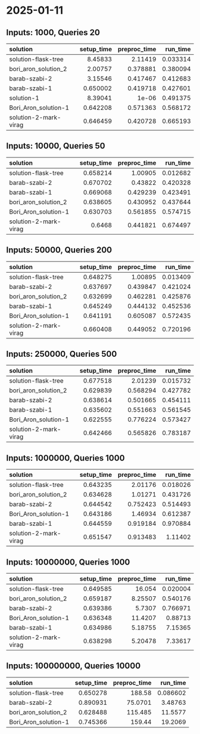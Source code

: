 # 2025-01-11

## Inputs: 1000, Queries 20

| solution              |   setup_time |   preproc_time |   run_time |
|:----------------------|-------------:|---------------:|-----------:|
| solution-flask-tree   |     8.45833  |       2.11419  |   0.033314 |
| bori_aron_solution_2  |     2.00757  |       0.378881 |   0.380094 |
| barab-szabi-2         |     3.15546  |       0.417467 |   0.412683 |
| barab-szabi-1         |     0.650002 |       0.419718 |   0.427601 |
| solution-1            |     8.39041  |       1e-06    |   0.491375 |
| Bori_Aron_solution-1  |     0.642208 |       0.571363 |   0.568172 |
| solution-2-mark-virag |     0.646459 |       0.420728 |   0.665193 |

## Inputs: 10000, Queries 50

| solution              |   setup_time |   preproc_time |   run_time |
|:----------------------|-------------:|---------------:|-----------:|
| solution-flask-tree   |     0.658214 |       1.00905  |   0.012682 |
| barab-szabi-2         |     0.670702 |       0.43822  |   0.420328 |
| barab-szabi-1         |     0.669068 |       0.429239 |   0.423491 |
| bori_aron_solution_2  |     0.638605 |       0.430952 |   0.437644 |
| Bori_Aron_solution-1  |     0.630703 |       0.561855 |   0.574715 |
| solution-2-mark-virag |     0.6468   |       0.441821 |   0.674497 |

## Inputs: 50000, Queries 200

| solution              |   setup_time |   preproc_time |   run_time |
|:----------------------|-------------:|---------------:|-----------:|
| solution-flask-tree   |     0.648275 |       1.00895  |   0.013409 |
| barab-szabi-2         |     0.637697 |       0.439847 |   0.421024 |
| bori_aron_solution_2  |     0.632699 |       0.462281 |   0.425876 |
| barab-szabi-1         |     0.645249 |       0.444132 |   0.452536 |
| Bori_Aron_solution-1  |     0.641191 |       0.605087 |   0.572435 |
| solution-2-mark-virag |     0.660408 |       0.449052 |   0.720196 |

## Inputs: 250000, Queries 500

| solution              |   setup_time |   preproc_time |   run_time |
|:----------------------|-------------:|---------------:|-----------:|
| solution-flask-tree   |     0.677518 |       2.01239  |   0.015732 |
| bori_aron_solution_2  |     0.629839 |       0.568294 |   0.427782 |
| barab-szabi-2         |     0.638614 |       0.501665 |   0.454111 |
| barab-szabi-1         |     0.635602 |       0.551663 |   0.561545 |
| Bori_Aron_solution-1  |     0.622555 |       0.776224 |   0.573427 |
| solution-2-mark-virag |     0.642466 |       0.565826 |   0.783187 |

## Inputs: 1000000, Queries 1000

| solution              |   setup_time |   preproc_time |   run_time |
|:----------------------|-------------:|---------------:|-----------:|
| solution-flask-tree   |     0.643235 |       2.01176  |   0.018026 |
| bori_aron_solution_2  |     0.634628 |       1.01271  |   0.431726 |
| barab-szabi-2         |     0.644542 |       0.752423 |   0.514493 |
| Bori_Aron_solution-1  |     0.643186 |       1.46934  |   0.612387 |
| barab-szabi-1         |     0.644559 |       0.919184 |   0.970884 |
| solution-2-mark-virag |     0.651547 |       0.913483 |   1.11402  |

## Inputs: 10000000, Queries 1000

| solution              |   setup_time |   preproc_time |   run_time |
|:----------------------|-------------:|---------------:|-----------:|
| solution-flask-tree   |     0.649585 |       16.054   |   0.020004 |
| bori_aron_solution_2  |     0.659187 |        8.25507 |   0.540176 |
| barab-szabi-2         |     0.639386 |        5.7307  |   0.766971 |
| Bori_Aron_solution-1  |     0.636348 |       11.4207  |   0.88713  |
| barab-szabi-1         |     0.634986 |        5.18755 |   7.15365  |
| solution-2-mark-virag |     0.638298 |        5.20478 |   7.33617  |

## Inputs: 100000000, Queries 10000

| solution             |   setup_time |   preproc_time |   run_time |
|:---------------------|-------------:|---------------:|-----------:|
| solution-flask-tree  |     0.650278 |       188.58   |   0.086602 |
| barab-szabi-2        |     0.890931 |        75.0701 |   3.48763  |
| bori_aron_solution_2 |     0.628488 |       115.485  |  11.5577   |
| Bori_Aron_solution-1 |     0.745366 |       159.44   |  19.2069   |